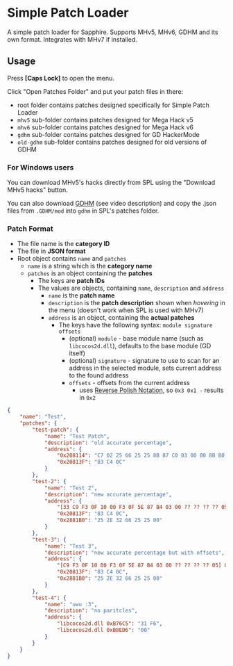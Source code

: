 # Simple Patch Loader
A simple patch loader for Sapphire.
Supports MHv5, MHv6, GDHM and its own format.
Integrates with MHv7 if installed.

## Usage
Press **[Caps Lock]** to open the menu.

Click "Open Patches Folder" and put your patch files in there:
- root folder contains patches designed specifically for Simple Patch Loader
- `mhv5` sub-folder contains patches designed for Mega Hack v5
- `mhv6` sub-folder contains patches designed for Mega Hack v6
- `gdhm` sub-folder contains patches designed for GD HackerMode
- `old-gdhm` sub-folder contains patches designed for old versions of GDHM

### For Windows users
You can download MHv5's hacks directly from SPL using the "Download MHv5 hacks" button.

You can also download [GDHM](https://youtu.be/x0KJ9Rq5Xw0) (see video description)
and copy the .json files from `.GDHM/mod` into `gdhm` in SPL's patches folder.

### Patch Format
- The file name is the **category ID**
- The file in **JSON format**
- Root object contains `name` and `patches`
  - `name` is a string which is the **category name**
  - `patches` is an object containing the **patches**
    - The keys are **patch IDs**
    - The values are objects, containing `name`, `description` and `address`
      - `name` is the **patch name**
      - `description` is the **patch description** shown when *hovering* in the menu (doesn't work when SPL is used with MHv7)
      - `address` is an object, containing the **actual patches**
        - The keys have the following syntax: `module signature offsets`
          - (optional) `module` - base module name (such as `libcocos2d.dll`), defaults to the base module (GD itself)
          - (optional) `signature` - signature to use to scan for an address in the selected module, sets current address to the found address
          - `offsets` - offsets from the current address
            - uses [Reverse Polish Notation](https://en.wikipedia.org/wiki/Reverse_Polish_notation), so `0x3 0x1 -` results in `0x2`

```json
{
    "name": "Test",
    "patches": {
        "test-patch": {
            "name": "Test Patch",
            "description": "old accurate percentage",
            "address": {
                "0x208114": "C7 02 25 66 25 25 8B 87 C0 03 00 00 8B B0 04 01 00 00 F3 0F 5A C0 83 EC 08 F2 0F 11 04 24 83 EC 04 89 14 24 90",
                "0x20813F": "83 C4 0C"
            }
        },
        "test-2": {
            "name": "Test 2",
            "description": "new accurate percentage",
            "address": {
                "[33 C9 F3 0F 10 00 F3 0F 5E 87 B4 03 00 ?? ?? ?? ?? 05]": "F3 0F 10 00 F3 0F 5E 87 B4 03 00 00 BA ref:0x2E65C0 F3 0F 59 02 0F 2F 02 76 04 F3 0F 10 02 8B 87 C0 03 00 00 8B B0 04 01 00 00 F3 0F 5A C0 83 EC 08 F2 0F 11 04 24 68 ref:0x2881B0",
                "0x20813F": "83 C4 0C",
                "0x2881B0": "25 2E 32 66 25 25 00"
            }
        },
        "test-3": {
            "name": "Test 3",
            "description": "new accurate percentage but with offsets",
            "address": {
                "[C9 F3 0F 10 00 F3 0F 5E 87 B4 03 00 ?? ?? ?? ?? 05] 0x1 -": "F3 0F 10 00 F3 0F 5E 87 B4 03 00 00 BA ref:0x2E65C0 F3 0F 59 02 0F 2F 02 76 04 F3 0F 10 02 8B 87 C0 03 00 00 8B B0 04 01 00 00 F3 0F 5A C0 83 EC 08 F2 0F 11 04 24 68 ref:0x2881B0",
                "0x20813F": "83 C4 0C",
                "0x2881B0": "25 2E 32 66 25 25 00"
            }
        },
        "test-4": {
            "name": "uwu :3",
            "description": "no paritcles",
            "address": {
                "libcocos2d.dll 0xB76C5": "31 F6",
                "libcocos2d.dll 0xB8ED6": "00"
            }
        }
    }
}
```
